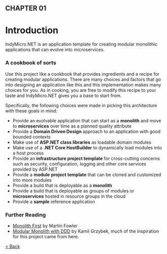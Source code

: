 ## CHAPTER 01

# Introduction

IndyMicro.NET is an application template for creating modular monolithic applications that can evolve into microservices. 

### A cookbook of sorts

Use this project like a cookbook that provides ingredients and a recipe for creating modular applications.  There are many choices and factors that go into designing an application like this and this implementation makes many choices for you.  As in cooking, you are free to modify this recipe to your taste and IndyMicro.NET gives you a base to start from.  

Specifically, the following choices were made in picking this architecture with these goals in mind:

- Provide an evolvable application that can start as a **monolith** and move to **microservices** over time as a planned quality attribute
- Provide a **Domain Driven Design** approach to an application with good bounded contexts
- Make use of **ASP.NET class libraries** as loadable domain modules
- Make use of a **.NET Core HostBuilder** to dynamically load modules into a host process
- Provide an **infrastructure project template** for cross-cutting concerns such as security, configuration, logging and other core services provided by ASP.NET
- Provide a **module** **project template** that can be cloned and customized into more modules
- Provide a build that is deployable as a **monolith**
- Provide a build that is deployable as groups of modules or **microservices** hosted in resource groups in the cloud
- Provide a **sample** reference application

### Further Reading

- [Monolith First](https://martinfowler.com/bliki/MonolithFirst.html) by Martin Fowler
- [Modular Monolith with DDD](https://github.com/kgrzybek/modular-monolith-with-ddd) by Kamil Grzybek, much of the inspiration for this project came from here.



[< Back](index.md)






